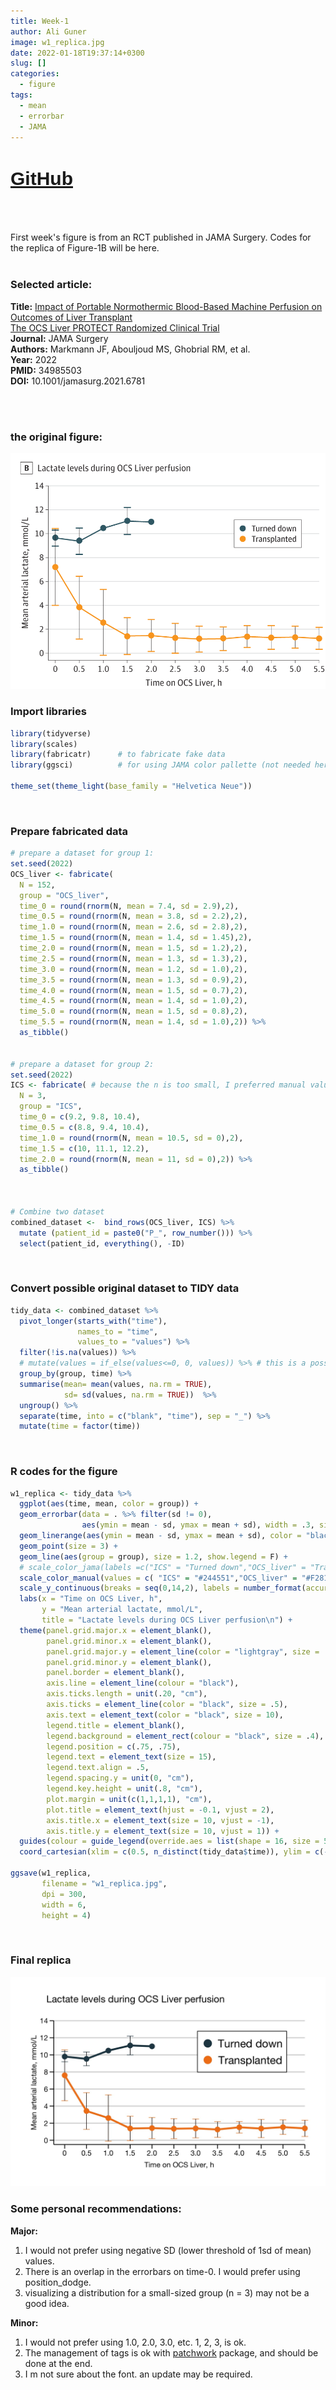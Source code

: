 ```yaml
---
title: Week-1
author: Ali Guner
image: w1_replica.jpg
date: 2022-01-18T19:37:14+0300
slug: []
categories:
  - figure
tags:
  - mean
  - errorbar
  - JAMA
---
```

<!-- this is for the link button to GitHub-->
<h1 style="font-family: Arial; font-size: 30px; text-decoration: underline">
<a href="https://github.com/AliGunerMD/DataVizMed/blob/main/content/blog/2022-01-18-week-1/index.en.Rmarkdown/">GitHub</a>
</h1>
<br><br>





First week's figure is from an RCT published in JAMA Surgery. Codes for the replica of Figure-1B will be here.  
<br>
### Selected article:
**Title:** [Impact of Portable Normothermic Blood-Based Machine Perfusion on Outcomes of Liver Transplant  
The OCS Liver PROTECT Randomized Clinical Trial](https://jamanetwork.com/journals/jamasurgery/fullarticle/2787486)  
**Journal:** JAMA Surgery  
**Authors:** Markmann JF, Abouljoud MS, Ghobrial RM, et al.  
**Year:** 2022  
**PMID:** 34985503  
**DOI:** 10.1001/jamasurg.2021.6781  


<br><br>

### the original figure:
![Figure-1B](w1_org.jpg)



### Import libraries

```r
library(tidyverse)
library(scales)
library(fabricatr)      # to fabricate fake data
library(ggsci)          # for using JAMA color pallette (not needed here)

theme_set(theme_light(base_family = "Helvetica Neue")) 
```
<br>

### Prepare fabricated data

```r
# prepare a dataset for group 1:
set.seed(2022)
OCS_liver <- fabricate(
  N = 152,
  group = "OCS_liver",
  time_0 = round(rnorm(N, mean = 7.4, sd = 2.9),2),
  time_0.5 = round(rnorm(N, mean = 3.8, sd = 2.2),2),
  time_1.0 = round(rnorm(N, mean = 2.6, sd = 2.8),2),
  time_1.5 = round(rnorm(N, mean = 1.4, sd = 1.45),2),
  time_2.0 = round(rnorm(N, mean = 1.5, sd = 1.2),2),
  time_2.5 = round(rnorm(N, mean = 1.3, sd = 1.3),2),
  time_3.0 = round(rnorm(N, mean = 1.2, sd = 1.0),2),
  time_3.5 = round(rnorm(N, mean = 1.3, sd = 0.9),2),
  time_4.0 = round(rnorm(N, mean = 1.5, sd = 0.7),2),
  time_4.5 = round(rnorm(N, mean = 1.4, sd = 1.0),2),
  time_5.0 = round(rnorm(N, mean = 1.5, sd = 0.8),2),
  time_5.5 = round(rnorm(N, mean = 1.4, sd = 1.0),2)) %>% 
  as_tibble() 


# prepare a dataset for group 2:
set.seed(2022) 
ICS <- fabricate( # because the n is too small, I preferred manual values for some.
  N = 3,
  group = "ICS",
  time_0 = c(9.2, 9.8, 10.4),
  time_0.5 = c(8.8, 9.4, 10.4),
  time_1.0 = round(rnorm(N, mean = 10.5, sd = 0),2),
  time_1.5 = c(10, 11.1, 12.2),
  time_2.0 = round(rnorm(N, mean = 11, sd = 0),2)) %>% 
  as_tibble()



# Combine two dataset
combined_dataset <-  bind_rows(OCS_liver, ICS) %>% 
  mutate (patient_id = paste0("P_", row_number())) %>% 
  select(patient_id, everything(), -ID)
```
<br>


### Convert possible original dataset to TIDY data

```r
tidy_data <- combined_dataset %>% 
  pivot_longer(starts_with("time"),
               names_to = "time",
               values_to = "values") %>%
  filter(!is.na(values)) %>% 
  # mutate(values = if_else(values<=0, 0, values)) %>% # this is a possible mistake in the article figure. SD should not go below 0.
  group_by(group, time) %>% 
  summarise(mean= mean(values, na.rm = TRUE),
            sd= sd(values, na.rm = TRUE))  %>% 
  ungroup() %>% 
  separate(time, into = c("blank", "time"), sep = "_") %>% 
  mutate(time = factor(time)) 
```
<br>


### R codes for the figure

```r
w1_replica <- tidy_data %>% 
  ggplot(aes(time, mean, color = group)) +
  geom_errorbar(data = . %>% filter(sd != 0),
                aes(ymin = mean - sd, ymax = mean + sd), width = .3, size = .3, show.legend = F) + # single errorbar was ok, but colors of edges and lines are different. Therefore, I used an additional geom_linerange
  geom_linerange(aes(ymin = mean - sd, ymax = mean + sd), color = "black", size = .3) +
  geom_point(size = 3) +
  geom_line(aes(group = group), size = 1.2, show.legend = F) +
  # scale_color_jama(labels =c("ICS" = "Turned down","OCS_liver" = "Transplanted")) + # JAMA has its own color palette, but I prefered using manual values.
  scale_color_manual(values = c( "ICS" = "#244551","OCS_liver" = "#F28118"), labels =c("ICS" = "Turned down","OCS_liver" = "Transplanted")) +
  scale_y_continuous(breaks = seq(0,14,2), labels = number_format(accuracy = 1)) +
  labs(x = "Time on OCS Liver, h",
       y = "Mean arterial lactate, mmol/L",
       title = "Lactate levels during OCS Liver perfusion\n") +
  theme(panel.grid.major.x = element_blank(),
        panel.grid.minor.x = element_blank(),
        panel.grid.major.y = element_line(color = "lightgray", size = .6),
        panel.grid.minor.y = element_blank(),
        panel.border = element_blank(),
        axis.line = element_line(colour = "black"),
        axis.ticks.length = unit(.20, "cm"),
        axis.ticks = element_line(color = "black", size = .5),
        axis.text = element_text(color = "black", size = 10),
        legend.title = element_blank(),
        legend.background = element_rect(colour = "black", size = .4),
        legend.position = c(.75, .75),
        legend.text = element_text(size = 15),
        legend.text.align = .5,
        legend.spacing.y = unit(0, "cm"),
        legend.key.height = unit(.8, "cm"),
        plot.margin = unit(c(1,1,1,1), "cm"),
        plot.title = element_text(hjust = -0.1, vjust = 2),
        axis.title.x = element_text(size = 10, vjust = -1),
        axis.title.y = element_text(size = 10, vjust = 1)) +
  guides(colour = guide_legend(override.aes = list(shape = 16, size = 5))) +
  coord_cartesian(xlim = c(0.5, n_distinct(tidy_data$time)), ylim = c(-0.5,14), expand=0, clip = "off")  # using n_distinct is better than 12 for reproducibility.

ggsave(w1_replica,
       filename = "w1_replica.jpg",
       dpi = 300,
       width = 6,
       height = 4)
```
<br>


### Final replica
![replica Figure-1B](w1_replica.jpg)
<br>

### Some personal recommendations:
**Major:**  
1. I would not prefer using negative SD (lower threshold of 1sd of mean) values.   
1. There is an overlap in the errorbars on time-0. I would prefer using position_dodge.  
1. visualizing a distribution for a small-sized group (n = 3) may not be a good idea.   

**Minor:**  
1. I would not prefer using 1.0, 2.0, 3.0, etc. 1, 2, 3, is ok.  
1. The management of tags is ok with [patchwork](https://patchwork.data-imaginist.com/articles/guides/annotation.html) package, and should be done at the end.  
1. I m not sure about the font. an update may be required.  
<br>

